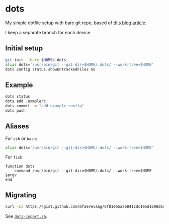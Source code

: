 dots
====

My simple dotfile setup with bare git repo, based of [this blog article](https://developer.atlassian.com/blog/2016/02/best-way-to-store-dotfiles-git-bare-repo/).

I keep a separate branch for each device.


## Initial setup

```sh
git init --bare $HOME/.dots
alias dots='/usr/bin/git --git-dir=$HOME/.dots/ --work-tree=$HOME'
dots config status.showUntrackedFiles no
```

## Example

```sh
dots status
dots add .exmplerc
dots commit -m "add example config"
dots push
```

## Aliases

For `zsh` or `bash`:
```zsh
alias dots='/usr/bin/git --git-dir=$HOME/.dots/ --work-tree=$HOME'
```

For `fish`:
```fish
function dots
    command /usr/bin/git --git-dir=$HOME/.dots/ --work-tree=$HOME $argv
end
```

## Migrating

```sh
curl -Ls https://gist.github.com/mfaerevaag/6f81eb5aab8412dc1e5d1698d6abfb04/raw/ | /bin/bash
```

See [`dots-import.sh`](https://gist.github.com/mfaerevaag/6f81eb5aab8412dc1e5d1698d6abfb04).
